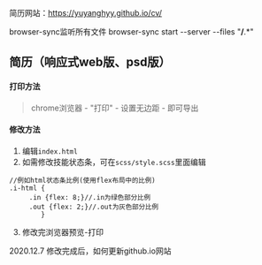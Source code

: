 简历网站：https://yuyanghyy.github.io/cv/

browser-sync监听所有文件 browser-sync start --server --files "**/**.*"


## 简历（响应式web版、psd版）


#### 打印方法

> chrome浏览器 - "打印" - 设置无边距 - 即可导出


#### 修改方法
1. 编辑`index.html`
2. 如需修改技能状态条，可在`scss/style.scss`里面编辑
```
//例如html状态条比例(使用flex布局中的比例)
.i-html {
     .in {flex: 8;}//.in为绿色部分比例
     .out {flex: 2;}//.out为灰色部分比例
        }
```
3. 修改完浏览器预览-打印

2020.12.7 修改完成后，如何更新github.io网站
